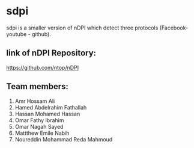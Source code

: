 # sdpi
sdpi is a smaller version of nDPI which detect three protocols (Facebook- youtube - github).
## link of nDPI Repository:
  https://github.com/ntop/nDPI
## Team members:
1. Amr Hossam Ali 
2. Hamed Abdelrahim Fathallah 
3. Hassan Mohamed Hassan
4. Omar Fathy Ibrahim
5. Omar Nagah Sayed
6. Mattthew Emile Nabih
7. Noureddin Mohammad Reda Mahmoud

